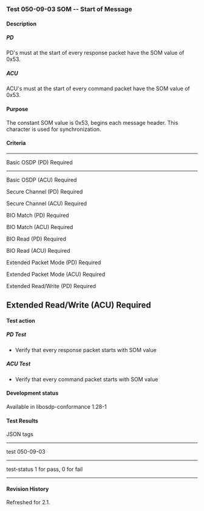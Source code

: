 ### Test 050-09-03 SOM -- Start of Message

#### Description

##### PD

PD's must at the start of every response packet have the SOM value of
0x53.

##### ACU

ACU's must at the start of every command packet have the SOM value of
0x53.

#### Purpose

The constant SOM value is 0x53, begins each message header. This
character is used for synchronization.

#### Criteria

  -----------------------------------------------------------------------
  Basic OSDP (PD)                     Required
  ----------------------------------- -----------------------------------
  Basic OSDP (ACU)                    Required

  Secure Channel (PD)                 Required

  Secure Channel (ACU)                Required

  BIO Match (PD)                      Required

  BIO Match (ACU)                     Required

  BIO Read (PD)                       Required

  BIO Read (ACU)                      Required

  Extended Packet Mode (PD)           Required

  Extended Packet Mode (ACU)          Required

  Extended Read/Write (PD)            Required

  Extended Read/Write (ACU)           Required
  -----------------------------------------------------------------------

#### Test action

##### PD Test

- Verify that every response packet starts with SOM value

##### ACU Test

- Verify that every command packet starts with SOM value

#### Development status

Available in libosdp-conformance 1.28-1

#### Test Results

JSON tags

  -----------------------------------------------------------------------
  test                                050-09-03
  ----------------------------------- -----------------------------------
  test-status                         1 for pass, 0 for fail

  -----------------------------------------------------------------------

#### Revision History

Refreshed for 2.1.
